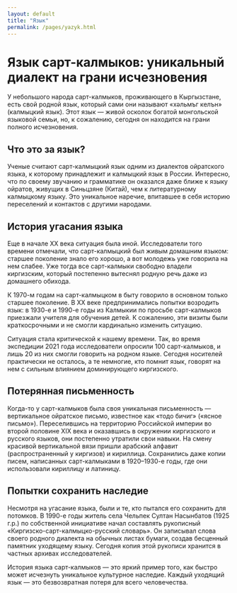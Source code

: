 ```yaml
---
layout: default
title: "Язык"
permalink: /pages/yazyk.html
---
```

# Язык сарт-калмыков: уникальный диалект на грани исчезновения

У небольшого народа сарт-калмыков, проживающего в Кыргызстане, есть свой родной язык, который сами они называют «хәльмъг келън» (калмыцкий язык). Этот язык — живой осколок богатой монгольской языковой семьи, но, к сожалению, сегодня он находится на грани полного исчезновения.

## Что это за язык?

Ученые считают сарт-калмыцкий язык одним из диалектов ойратского языка, к которому принадлежит и калмыцкий язык в России. Интересно, что по своему звучанию и грамматике он оказался даже ближе к языку ойратов, живущих в Синьцзяне (Китай), чем к литературному калмыцкому языку. Это уникальное наречие, впитавшее в себя историю переселений и контактов с другими народами.

## История угасания языка

Еще в начале XX века ситуация была иной. Исследователи того времени отмечали, что сарт-калмыцкий был живым домашним языком: старшее поколение знало его хорошо, а вот молодежь уже говорила на нем слабее. Уже тогда все сарт-калмыки свободно владели киргизским, который постепенно вытеснял родную речь даже из домашнего обихода.

К 1970-м годам на сарт-калмыцком в быту говорило в основном только старшее поколение. В XX веке предпринимались попытки возродить язык: в 1930-е и 1990-е годы из Калмыкии по просьбе сарт-калмыков приезжали учителя для обучения детей. К сожалению, эти визиты были краткосрочными и не смогли кардинально изменить ситуацию.

Ситуация стала критической к нашему времени. Так, во время экспедиции 2021 года исследователи опросили 100 сарт-калмыков, и лишь 20 из них смогли говорить на родном языке. Сегодня носителей практически не осталось, а те немногие, кто помнит язык, говорят на нем с сильным влиянием доминирующего киргизского.

## Потерянная письменность

Когда-то у сарт-калмыков была своя уникальная письменность — вертикальное ойратское письмо, известное как «тодо бичиг» («ясное письмо»). Переселившись на территорию Российской империи во второй половине XIX века и оказавшись в окружении киргизского и русского языков, они постепенно утратили свои навыки. На смену красивой вертикальной вязи пришли арабский алфавит (распространенный у киргизов) и кириллица. Сохранились даже копии писем, написанных сарт-калмыками в 1920–1930-е годы, где они использовали кириллицу и латиницу.

## Попытки сохранить наследие

Несмотря на угасание языка, были и те, кто пытался его сохранить для потомков. В 1990-е годы житель села Чельпек Султан Насынбатов (1925 г.р.) по собственной инициативе начал составлять рукописный «Киргизско-сарт-калмыцко-русский словарь». Он записывал слова своего родного диалекта на обычных листах бумаги, создав бесценный памятник уходящему языку. Сегодня копия этой рукописи хранится в частных архивах исследователей.

История языка сарт-калмыков — это яркий пример того, как быстро может исчезнуть уникальное культурное наследие. Каждый уходящий язык — это безвозвратная потеря для всего человечества.
